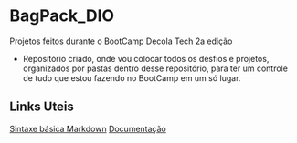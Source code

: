 # BagPack_DIO
Projetos feitos durante o BootCamp Decola Tech 2a edição
- Repositório criado, onde vou colocar todos os desfios e projetos, organizados por pastas dentro desse repositório, para ter um controle de tudo que estou fazendo no BootCamp em um só lugar.


## Links Uteis
[Sintaxe básica Markdown](https://docs.pipz.com/central-de-ajuda/learning-center/guia-basico-de-markdown#open)
[Documentação](https://docs.microsoft.com/pt-br/dotnet/)
